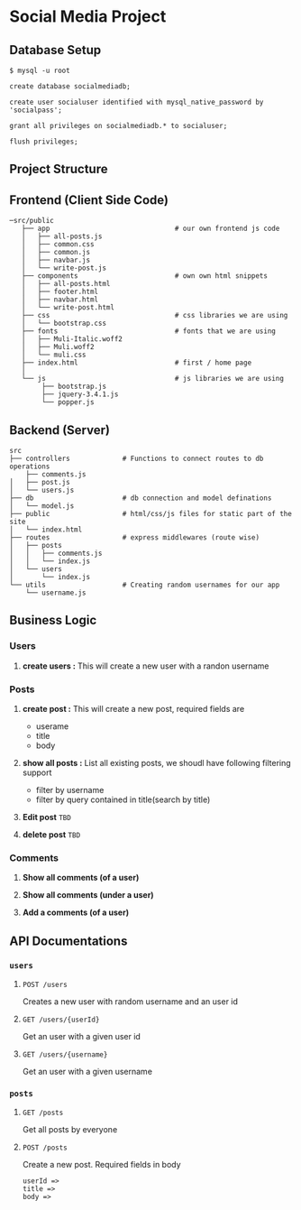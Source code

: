 # Social Media Project

## Database Setup

```shell
$ mysql -u root
```

```mysql
create database socialmediadb;

create user socialuser identified with mysql_native_password by 'socialpass';

grant all privileges on socialmediadb.* to socialuser;

flush privileges;
```

## Project Structure

## Frontend (Client Side Code)

```shell
─src/public
   ├── app                               # our own frontend js code
   │   ├── all-posts.js
   │   ├── common.css
   │   ├── common.js
   │   ├── navbar.js
   │   └── write-post.js
   ├── components                        # own own html snippets
   │   ├── all-posts.html
   │   ├── footer.html
   │   ├── navbar.html
   │   └── write-post.html
   ├── css                               # css libraries we are using
   │   └── bootstrap.css
   ├── fonts                             # fonts that we are using
   │   ├── Muli-Italic.woff2
   │   ├── Muli.woff2
   │   └── muli.css
   ├── index.html                        # first / home page
   │
   └── js                                # js libraries we are using
        ├── bootstrap.js
        ├── jquery-3.4.1.js
        └── popper.js
```

## Backend (Server)

```shell
src
├── controllers             # Functions to connect routes to db operations
    ├── comments.js
│   ├── post.js
│   └── users.js
├── db                      # db connection and model definations
│   └── model.js
├── public                  # html/css/js files for static part of the site
│   └── index.html
├── routes                  # express middlewares (route wise)
│   ├── posts
│   │   ├── comments.js
│   │   └── index.js
│   └── users
│       └── index.js
└── utils                   # Creating random usernames for our app
    └── username.js
```

## Business Logic

### Users

1. **create users :**
   This will create a new user with a randon username

### Posts

1. **create post :**
   This will create a new post, required fields are

   - userame
   - title
   - body

2. **show all posts :**
   List all existing posts, we shoudl have following filtering support

   - filter by username
   - filter by query contained in title(search by title)

3. **Edit post** `TBD`

4. **delete post** `TBD`

### Comments

1. **Show all comments (of a user)**

2. **Show all comments (under a user)**

3. **Add a comments (of a user)**

## API Documentations

### `users`

1. `POST /users`

   Creates a new user with random username and an user id

2. `GET /users/{userId}`

   Get an user with a given user id

3. `GET /users/{username}`

   Get an user with a given username

### `posts`

1. `GET /posts`

   Get all posts by everyone

2. `POST /posts`

   Create a new post.
   Required fields in body

   ```
   userId =>
   title =>
   body =>
   ```
